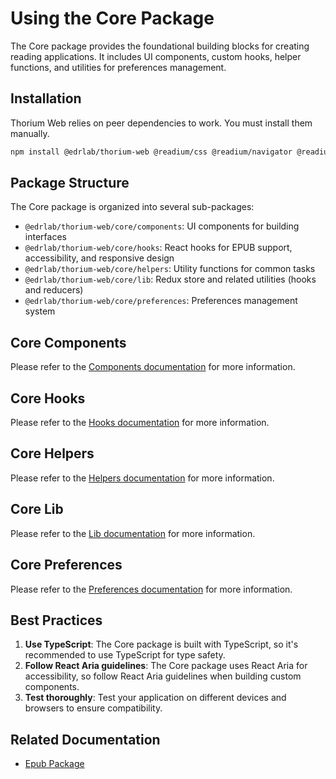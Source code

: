 # Using the Core Package

The Core package provides the foundational building blocks for creating reading applications. It includes UI components, custom hooks, helper functions, and utilities for preferences management.

## Installation

Thorium Web relies on peer dependencies to work. You must install them manually.

```bash
npm install @edrlab/thorium-web @readium/css @readium/navigator @readium/navigator-html-injectables @readium/shared react-redux @reduxjs/toolkit i18next i18next-browser-languagedetector i18next-http-backend motion react-aria react-aria-components react-stately react-modal-sheet react-resizable-panels  
```

## Package Structure

The Core package is organized into several sub-packages:

- `@edrlab/thorium-web/core/components`: UI components for building interfaces
- `@edrlab/thorium-web/core/hooks`: React hooks for EPUB support, accessibility, and responsive design
- `@edrlab/thorium-web/core/helpers`: Utility functions for common tasks
- `@edrlab/thorium-web/core/lib`: Redux store and related utilities (hooks and reducers)
- `@edrlab/thorium-web/core/preferences`: Preferences management system

## Core Components

Please refer to the [Components documentation](./Components.md) for more information.

## Core Hooks

Please refer to the [Hooks documentation](./Hooks.md) for more information.

## Core Helpers

Please refer to the [Helpers documentation](./Helpers.md) for more information.

## Core Lib

Please refer to the [Lib documentation](./Lib.md) for more information.

## Core Preferences

Please refer to the [Preferences documentation](./Preferences.md) for more information.

## Best Practices

1. **Use TypeScript**: The Core package is built with TypeScript, so it's recommended to use TypeScript for type safety.
2. **Follow React Aria guidelines**: The Core package uses React Aria for accessibility, so follow React Aria guidelines when building custom components.
3. **Test thoroughly**: Test your application on different devices and browsers to ensure compatibility.

## Related Documentation

- [Epub Package](./Epub.md)